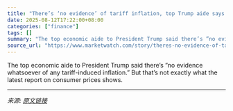 ```yaml
---
title: "There’s ‘no evidence’ of tariff inflation, top Trump aide says. Is he right?"
date: 2025-08-12T17:22:00+08:00
categories: ["finance"]
tags: []
summary: "The top economic aide to President Trump said there’s ”no evidence whatsoever of any tariff-induced inflation.” But that’s not exactly what the latest report on consumer prices shows."
source_url: "https://www.marketwatch.com/story/theres-no-evidence-of-tariff-inflation-top-trump-aide-says-is-he-right-9b87e9e1?mod=mw_rss_topstories"
---
```


The top economic aide to President Trump said there’s ”no evidence whatsoever of any tariff-induced inflation.” But that’s not exactly what the latest report on consumer prices shows.

---

*来源: [原文链接](https://www.marketwatch.com/story/theres-no-evidence-of-tariff-inflation-top-trump-aide-says-is-he-right-9b87e9e1?mod=mw_rss_topstories)*
